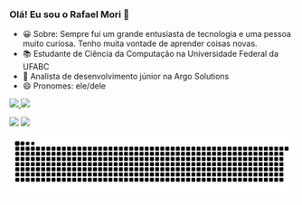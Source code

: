 ### Olá! Eu sou o Rafael Mori 👋
- 😀 Sobre: Sempre fui um grande entusiasta de tecnologia e uma pessoa muito curiosa. Tenho muita vontade de aprender coisas novas. 
- 📚 Estudante de Ciência da Computação na Universidade Federal da UFABC
- 🔭 Analista de desenvolvimento júnior na Argo Solutions
- 😄 Pronomes: ele/dele

<div>
  <a href="https://github.com/hajimemori">
  <img height="150em" src="https://github-readme-stats.vercel.app/api?username=hajimemori&show_icons=true&theme=dark&include_all_commits=true&count_private=true"/>
  <img height="150em" src="https://github-readme-stats.vercel.app/api/top-langs/?username=hajimemori&layout=compact&langs_count=7&theme=dark"/>
</div>

  <div> 
 
  <a href = "mailto:hajimemori97@gmail.com"><img src="https://img.shields.io/badge/-Gmail-%23333?style=for-the-badge&logo=gmail&logoColor=white" target="_blank"></a>
  <a href="https://www.linkedin.com/in/rafael-hajime-mori-80b214181/" target="_blank"><img src="https://img.shields.io/badge/-LinkedIn-%230077B5?style=for-the-badge&logo=linkedin&logoColor=white" target="_blank"></a> 
   </div>
  

  ![Snake animation](https://github.com/hajimemori/hajimemori/blob/output/github-contribution-grid-snake.svg)
 

  
